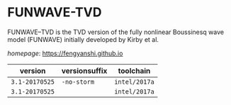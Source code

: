 # FUNWAVE-TVD

FUNWAVE–TVD is the TVD version of the fully nonlinear Boussinesq wave model (FUNWAVE)  initially developed by Kirby et al.

*homepage*: <https://fengyanshi.github.io>

version | versionsuffix | toolchain
--------|---------------|----------
``3.1-20170525`` | ``-no-storm`` | ``intel/2017a``
``3.1-20170525`` |  | ``intel/2017a``
